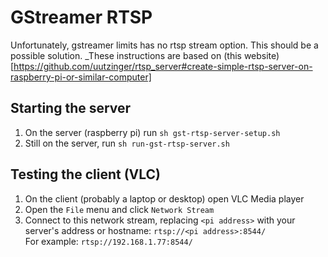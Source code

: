 # GStreamer RTSP
Unfortunately, gstreamer limits has no rtsp stream option. This should be a possible solution. 
_These instructions are based on (this website)[https://github.com/uutzinger/rtsp_server#create-simple-rtsp-server-on-raspberry-pi-or-similar-computer]

## Starting the server
1. On the server (raspberry pi) run `sh gst-rtsp-server-setup.sh`
2. Still on the server, run `sh run-gst-rtsp-server.sh`

## Testing the client (VLC)
1. On the client (probably a laptop or desktop) open VLC Media player
2. Open the `File` menu and click `Network Stream`
3. Connect to this network stream, replacing `<pi address>` with your server's address or hostname: `rtsp://<pi address>:8544/`  
For example: `rtsp://192.168.1.77:8544/`
